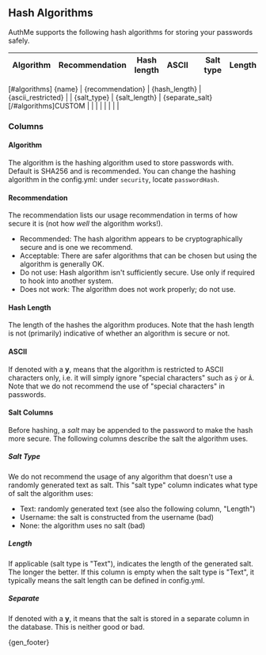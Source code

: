 <!-- {gen_warning} -->
<!-- File auto-generated on {gen_date}. See hashmethods/hash_algorithms.tpl.md -->

## Hash Algorithms
AuthMe supports the following hash algorithms for storing your passwords safely.


Algorithm | Recommendation | Hash length | ASCII |     | Salt type | Length | Separate?
--------- | -------------- | ----------- | ----- | --- | --------- | ------ | ---------
[#algorithms]
{name} | {recommendation} | {hash_length} | {ascii_restricted} | | {salt_type} | {salt_length} | {separate_salt}
[/#algorithms]CUSTOM |  |  |  |  |  |  |  |

<!-- {gen_warning} -->

### Columns
#### Algorithm
The algorithm is the hashing algorithm used to store passwords with. Default is SHA256 and is recommended.
You can change the hashing algorithm in the config.yml: under `security`, locate `passwordHash`.

#### Recommendation
The recommendation lists our usage recommendation in terms of how secure it is (not how _well_ the algorithm works!).
- Recommended: The hash algorithm appears to be cryptographically secure and is one we recommend.
- Acceptable: There are safer algorithms that can be chosen but using the algorithm is generally OK.
- Do not use: Hash algorithm isn't sufficiently secure. Use only if required to hook into another system.
- Does not work: The algorithm does not work properly; do not use.

#### Hash Length
The length of the hashes the algorithm produces. Note that the hash length is not (primarily) indicative of
whether an algorithm is secure or not.

#### ASCII
If denoted with a **y**, means that the algorithm is restricted to ASCII characters only, i.e. it will simply ignore
"special characters" such as `ÿ` or `Â`. Note that we do not recommend the use of "special characters" in passwords.

#### Salt Columns
Before hashing, a _salt_ may be appended to the password to make the hash more secure. The following columns describe
the salt the algorithm uses.
<!-- {gen_warning} -->

##### Salt Type
We do not recommend the usage
of any algorithm that doesn't use a randomly generated text as salt. This "salt type" column indicates what type of
salt the algorithm uses:
- Text: randomly generated text (see also the following column, "Length")
- Username: the salt is constructed from the username (bad)
- None: the algorithm uses no salt (bad)

##### Length
If applicable (salt type is "Text"), indicates the length of the generated salt. The longer the better.
If this column is empty when the salt type is "Text", it typically means the salt length can be defined in config.yml.

##### Separate
If denoted with a **y**, it means that the salt is stored in a separate column in the database. This is neither good
or bad.

{gen_footer}
